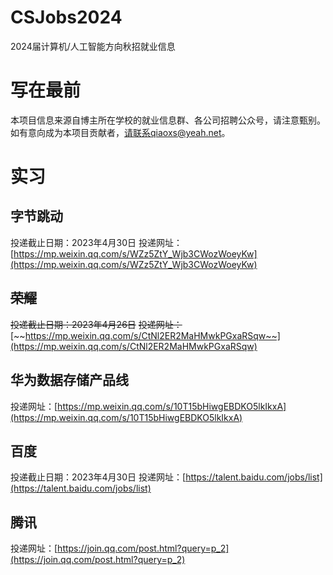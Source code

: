 # CSJobs2024
2024届计算机/人工智能方向秋招就业信息

# 写在最前
本项目信息来源自博主所在学校的就业信息群、各公司招聘公众号，请注意甄别。
如有意向成为本项目贡献者，请联系qiaoxs@yeah.net。
# 实习
## 字节跳动
投递截止日期：2023年4月30日
投递网址：[https://mp.weixin.qq.com/s/WZz5ZtY_Wjb3CWozWoeyKw](https://mp.weixin.qq.com/s/WZz5ZtY_Wjb3CWozWoeyKw)
## ~~荣耀~~
~~投递截止日期：2023年4月26日~~
~~投递网址：~~[~~https://mp.weixin.qq.com/s/CtNl2ER2MaHMwkPGxaRSqw~~](https://mp.weixin.qq.com/s/CtNl2ER2MaHMwkPGxaRSqw)
## 华为数据存储产品线
投递网址：[https://mp.weixin.qq.com/s/10T15bHiwgEBDKO5lkIkxA](https://mp.weixin.qq.com/s/10T15bHiwgEBDKO5lkIkxA)
## 百度
投递截止日期：2023年4月30日
投递网址：[https://talent.baidu.com/jobs/list](https://talent.baidu.com/jobs/list)
## 腾讯
投递网址：[https://join.qq.com/post.html?query=p_2](https://join.qq.com/post.html?query=p_2)
